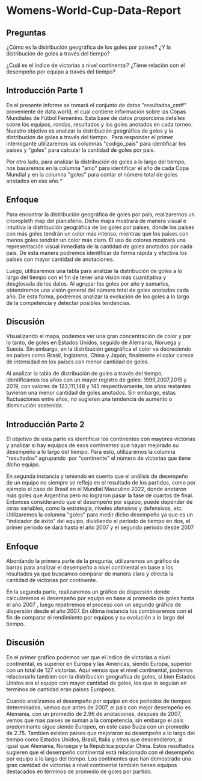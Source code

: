 # Womens-World-Cup-Data-Report
## Preguntas
¿Cómo es la distribución geográfica de los goles por paises? ¿Y la distribución de goles a través del tiempo?

¿Cuál es el indice de victorias a nivel continental? ¿Tiene relación con el desempeño por equipo a través del tiempo?

## Introducción Parte 1
En el presente informe se tomará el conjunto de datos "resultados_cmff" proveniente de data.world, el cual contiene información sobre las Copas Mundiales de Fútbol Femenino. Esta base de datos proporciona detalles sobre los equipos, rondas, resultados y los goles anotados en cada torneo.  Nuestro objetivo es analizar la distribución geográfica de goles y la distribución de goles a través del tiempo.  Para responder el primer interrogante utilizaremos las columnas "codigo_pais" para identificar los países y "goles" para calcular la cantidad de goles por país.

Por otro lado, para analizar la distribución de goles a lo largo del tiempo, nos basaremos en la columna "anio" para identificar el año de cada Copa Mundial y en la columna "goles" para contar el número total de goles anotados en ese año.\*

## Enfoque

Para encontrar la distribución geográfica de goles por país, realizaremos un choropleth map del planisferio. Dicho mapa mostrará de manera visual e intuitiva la distribución geográfica de los goles por países, donde los países con más goles tendrán un color más intenso, mientras que los países con menos goles tendrán un color más claro. El uso de colores mostrará una representación visual inmediata de la cantidad de goles anotados por cada país. De esta manera podremos identificar de forma rápida y efectiva los países con mayor cantidad de anotaciones.

Luego, utilizaremos una tabla para analizar la distribución de goles a lo largo del tiempo con el fin de tener una visión más cuantitativa y desglosada de los datos. Al agrupar los goles por año y sumarlos, obtendremos una visión general del número total de goles anotados cada año. De esta forma, podremos analizar la evolución de los goles a lo largo de la competencia y detectar posibles tendencias.

## Discusión

Visualizando el mapa, podemos ver una gran concentración de color y por lo tanto, de goles en Estados Unidos, seguido de Alemania, Noruega y Suecia. Sin embargo, en la distribución geográfica el color va decreciendo en países como Brasil, Inglaterra, China y Japón, finalmente el color carece de intensidad en los países con menor cantidad de goles.

Al analizar la tabla de distribución de goles a través del tiempo, identificamos los años con un mayor registro de goles: 1999,2007,2015 y 2019, con valores de 123,111,148 y 145 respectivamente, los años restantes tuvieron una menor cantidad de goles anotados. Sin embargo, estas fluctuaciones entre años, no sugieren una tendencia de aumento o disminución sostenida. 

## Introducción Parte 2

El objetivo de esta parte es identificar los continentes con mayores victorias y analizar si hay equipos de esos continentes que hayan mejorado su desempeño a lo largo del tiempo. Para esto, utilizaremos la columna "resultados" agrupando  por "continente" el número de victorias que tiene dicho equipo. 

En segunda instancia y teniendo en cuenta que el análisis de desempeño de un equipo no siempre se refleja en el resultado de los partidos, como por ejemplo el caso de Brasil en el Mundial Masculino 2022, donde anotaron más goles que Argentina pero no lograron pasar la fase de cuartos de final. Entonces considerando que el desempeño por equipo, puede depender de otras variables, como la estrategia, niveles ofensivos y defensivos, etc. Utilizaremos la columna "goles" para medir dicho desempeño ya que es un "indicador de éxito" del equipo, dividiendo el periodo de tiempo en dos, el primer periodo se dará hasta el año 2007 y el segundo periodo desde 2007

## Enfoque

Abordando la primera parte de la pregunta, utilizaremos un gráfico de barras para analizar el desempeño a nivel continental en base a los resultados ya que buscamos comparar de manera clara y directa la cantidad de victorias por continente.

En la segunda parte, realizaremos un gráfico de dispersión donde calcularemos el desempeño por equipo en base al promedio de goles hasta el año 2007 , luego repetiremos el proceso con un segundo gráfico de dispersión desde el año 2007. En última instancia los combinaremos con el fin de comparar el rendimiento por equipos y su evolución a lo largo del tiempo.  

## Discusión

En el primer grafico podemos ver que el indice de victorias a nivel continental, es superior en Europa y las Americas, siendo Europa, superior con un total de 127 victorias. Aqui vemos que el nivel continental, podemos relacionarlo tambien con la distribucion geografica de goles, si bien Estados Unidos era el equipo con mayor cantidad de goles, los que lo seguian en terminos de cantidad eran paises Europeos.

Cuando analizamos el desempeño por equipo en dos periodos de tiempos determinados, vemos que antes de 2007, el pais con mejor desempeño es Alemania, con un promedio de 2.96 de anotaciones, despues de 2007, vemos que mas paises se suman a la competencia, sin embargo el pais predominante sigue siendo Europeo, en este caso Suiza con un promedio de 2.75. Tambien existen paises que mejoraron su desempeño a lo largo del tiempo como Estados Unidos, Brasil, Italia y otros que descendieron, al igual que Alemania, Noruega y la Republica popular China. Estos resultados sugieren que el desempeño continental está relacionado con el desempeño por equipo a lo largo del tiempo. Los continentes que han demostrado una gran cantidad de victorias a nivel continental también tienen equipos destacados en términos de promedio de goles por partido.
